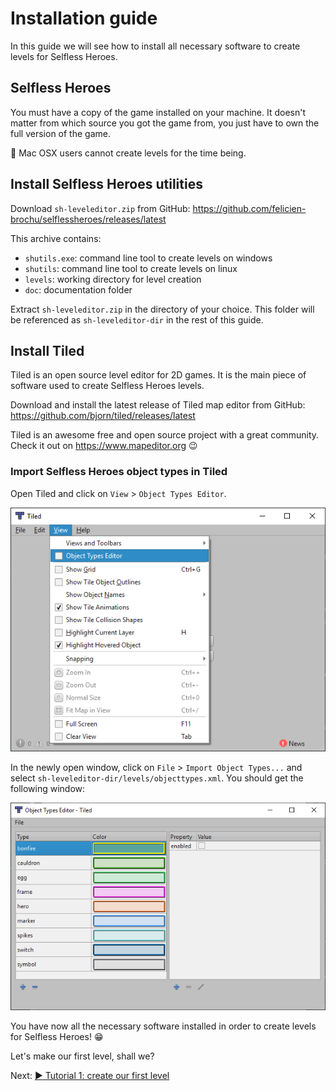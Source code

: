 # Installation guide

In this guide we will see how to install all necessary software to create levels
for Selfless Heroes.

## Selfless Heroes

You must have a copy of the game installed on your machine. It doesn't matter
from which source you got the game from, you just have to own the full version
of the game.

:pushpin: Mac OSX users cannot create levels for the time being.

## Install Selfless Heroes utilities

Download `sh-leveleditor.zip` from GitHub:
<https://github.com/felicien-brochu/selflessheroes/releases/latest>

This archive contains:

-   `shutils.exe`: command line tool to create levels on windows
-   `shutils`: command line tool to create levels on linux
-   `levels`: working directory for level creation
-   `doc`: documentation folder

Extract `sh-leveleditor.zip` in the directory of your choice. This folder will
be referenced as `sh-leveleditor-dir` in the rest of this guide.

## Install Tiled

Tiled is an open source level editor for 2D games. It is the main piece of
software used to create Selfless Heroes levels.

Download and install the latest release of Tiled map editor from GitHub:
<https://github.com/bjorn/tiled/releases/latest>

Tiled is an awesome free and open source project with a great community. Check
it out on <https://www.mapeditor.org> :wink:

### Import Selfless Heroes object types in Tiled

Open Tiled and click on `View` > `Object Types Editor`.

![configure tiled screenshot 1](images/installation_1.png)

In the newly open window, click on `File` > `Import Object Types...` and select
`sh-leveleditor-dir/levels/objecttypes.xml`.
You should get the following window:

![configure tiled screenshot 1](images/installation_2.png)

You have now all the necessary software installed in order to create levels for
Selfless Heroes! :grin:

Let's make our first level, shall we?

Next: [:arrow_forward: Tutorial 1: create our first level](tutorial1.md)
